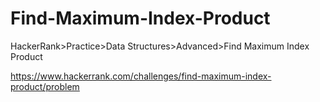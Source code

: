 
# Find-Maximum-Index-Product

HackerRank>Practice>Data Structures>Advanced>Find Maximum Index Product

https://www.hackerrank.com/challenges/find-maximum-index-product/problem


